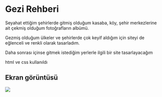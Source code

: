 <h1> Gezi Rehberi</h1>

<p>Seyahat ettiğim şehirlerde gitmiş olduğum kasaba, köy, şehir merkezlerine ait çekmiş olduğum fotoğrafların albümü. </p>

<p>Gezmiş olduğum ülkeler ve şehirlerde çok keyif aldığım için siteyi de eğlenceli ve renkli olarak tasarladım.</p>

<p>Daha sonrası içinse gitmek istediğim yerlerle ilgili bir site tasarlayacağım</p>

html ve css kullanıldı 

<h2> Ekran görüntüsü </h2>

![](ekran.gif)
